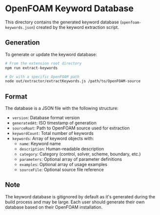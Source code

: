 # OpenFOAM Keyword Database

This directory contains the generated keyword database (`openfoam-keywords.json`) created by the keyword extraction script.

## Generation

To generate or update the keyword database:

```bash
# From the extension root directory
npm run extract-keywords

# Or with a specific OpenFOAM path
node out/extractor/extractKeywords.js /path/to/OpenFOAM-source
```

## Format

The database is a JSON file with the following structure:

- `version`: Database format version
- `generatedAt`: ISO timestamp of generation
- `sourceRoot`: Path to OpenFOAM source used for extraction
- `keywordCount`: Total number of keywords
- `keywords`: Array of keyword objects with:
  - `name`: Keyword name
  - `description`: Human-readable description
  - `category`: Category (control, solver, scheme, boundary, etc.)
  - `parameters`: Optional array of parameter definitions
  - `examples`: Optional array of usage examples
  - `sourceFile`: Optional source file reference

## Note

The keyword database is gitignored by default as it's generated during the build process and may be large. Each user should generate their own database based on their OpenFOAM installation.
